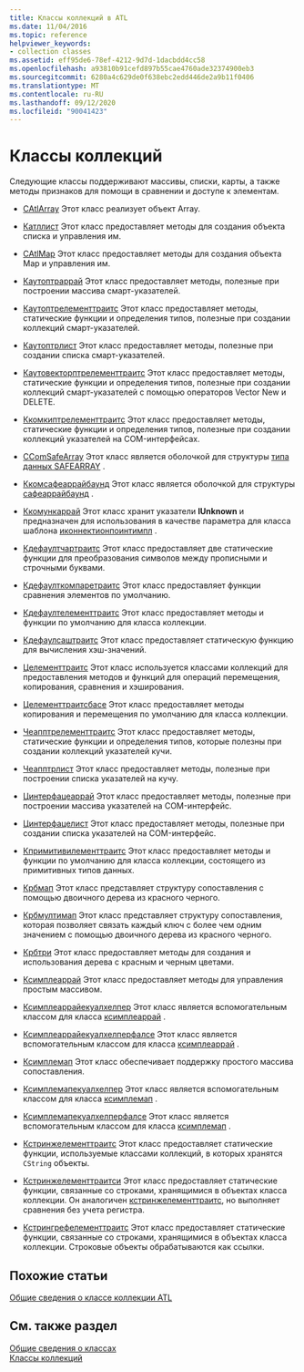 ```yaml
---
title: Классы коллекций в ATL
ms.date: 11/04/2016
ms.topic: reference
helpviewer_keywords:
- collection classes
ms.assetid: eff95de6-78ef-4212-9d7d-1dacbdd4cc58
ms.openlocfilehash: a93810b91cefd897b55cae4760ade32374900eb3
ms.sourcegitcommit: 6280a4c629de0f638ebc2edd446de2a9b11f0406
ms.translationtype: MT
ms.contentlocale: ru-RU
ms.lasthandoff: 09/12/2020
ms.locfileid: "90041423"
---
```

# <a name="collection-classes"></a>Классы коллекций

Следующие классы поддерживают массивы, списки, карты, а также методы признаков для помощи в сравнении и доступе к элементам.

- [CAtlArray](../atl/reference/catlarray-class.md) Этот класс реализует объект Array.

- [Катллист](../atl/reference/catllist-class.md) Этот класс предоставляет методы для создания объекта списка и управления им.

- [CAtlMap](../atl/reference/catlmap-class.md) Этот класс предоставляет методы для создания объекта Map и управления им.

- [Каутоптраррай](../atl/reference/cautoptrarray-class.md) Этот класс предоставляет методы, полезные при построении массива смарт-указателей.

- [Каутоптрелементтраитс](../atl/reference/cautoptrelementtraits-class.md) Этот класс предоставляет методы, статические функции и определения типов, полезные при создании коллекций смарт-указателей.

- [Каутоптрлист](../atl/reference/cautoptrlist-class.md) Этот класс предоставляет методы, полезные при создании списка смарт-указателей.

- [Каутовекторптрелементтраитс](../atl/reference/cautovectorptrelementtraits-class.md) Этот класс предоставляет методы, статические функции и определения типов, полезные при создании коллекций смарт-указателей с помощью операторов Vector New и DELETE.

- [Ккомкиптрелементтраитс](../atl/reference/ccomqiptrelementtraits-class.md) Этот класс предоставляет методы, статические функции и определения типов, полезные при создании коллекций указателей на COM-интерфейсах.

- [CComSafeArray](../atl/reference/ccomsafearray-class.md) Этот класс является оболочкой для структуры [типа данных SAFEARRAY](/windows/win32/api/oaidl/ns-oaidl-safearray) .

- [Ккомсафеаррайбаунд](../atl/reference/ccomsafearraybound-class.md) Этот класс является оболочкой для структуры [сафеаррайбаунд](/windows/win32/api/oaidl/ns-oaidl-safearraybound) .

- [Ккомункаррай](../atl/reference/ccomunkarray-class.md) Этот класс хранит указатели **IUnknown** и предназначен для использования в качестве параметра для класса шаблона [иконнектионпоинтимпл](../atl/reference/iconnectionpointimpl-class.md) .

- [Кдефаултчартраитс](../atl/reference/cdefaultchartraits-class.md) Этот класс предоставляет две статические функции для преобразования символов между прописными и строчными буквами.

- [Кдефаулткомпаретраитс](../atl/reference/cdefaultcomparetraits-class.md) Этот класс предоставляет функции сравнения элементов по умолчанию.

- [Кдефаултелементтраитс](../atl/reference/cdefaultelementtraits-class.md) Этот класс предоставляет методы и функции по умолчанию для класса коллекции.

- [Кдефаулсаштраитс](../atl/reference/cdefaulthashtraits-class.md) Этот класс предоставляет статическую функцию для вычисления хэш-значений.

- [Целементтраитс](../atl/reference/celementtraits-class.md) Этот класс используется классами коллекций для предоставления методов и функций для операций перемещения, копирования, сравнения и хэширования.

- [Целементтраитсбасе](../atl/reference/celementtraitsbase-class.md) Этот класс предоставляет методы копирования и перемещения по умолчанию для класса коллекции.

- [Чеапптрелементтраитс](../atl/reference/cheapptrelementtraits-class.md) Этот класс предоставляет методы, статические функции и определения типов, которые полезны при создании коллекций указателей кучи.

- [Чеапптрлист](../atl/reference/cheapptrlist-class.md) Этот класс предоставляет методы, полезные при построении списка указателей на кучу.

- [Цинтерфацеаррай](../atl/reference/cinterfacearray-class.md) Этот класс предоставляет методы, полезные при построении массива указателей на COM-интерфейс.

- [Цинтерфацелист](../atl/reference/cinterfacelist-class.md) Этот класс предоставляет методы, полезные при создании списка указателей на COM-интерфейс.

- [Кпримитивилементтраитс](../atl/reference/cprimitiveelementtraits-class.md) Этот класс предоставляет методы и функции по умолчанию для класса коллекции, состоящего из примитивных типов данных.

- [Крбмап](../atl/reference/crbmap-class.md) Этот класс представляет структуру сопоставления с помощью двоичного дерева из красного черного.

- [Крбмултимап](../atl/reference/crbmultimap-class.md) Этот класс представляет структуру сопоставления, которая позволяет связать каждый ключ с более чем одним значением с помощью двоичного дерева из красного черного.

- [Крбтри](../atl/reference/crbtree-class.md) Этот класс предоставляет методы для создания и использования дерева с красным и черным цветами.

- [Ксимплеаррай](../atl/reference/csimplearray-class.md) Этот класс предоставляет методы для управления простым массивом.

- [Ксимплеаррайекуалхелпер](../atl/reference/csimplearrayequalhelper-class.md) Этот класс является вспомогательным классом для класса [ксимплеаррай](../atl/reference/csimplearray-class.md) .

- [Ксимплеаррайекуалхелперфалсе](../atl/reference/csimplearrayequalhelperfalse-class.md) Этот класс является вспомогательным классом для класса [ксимплеаррай](../atl/reference/csimplearray-class.md) .

- [Ксимплемап](../atl/reference/csimplemap-class.md) Этот класс обеспечивает поддержку простого массива сопоставления.

- [Ксимплемапекуалхелпер](../atl/reference/csimplemapequalhelper-class.md) Этот класс является вспомогательным классом для класса [ксимплемап](../atl/reference/csimplemap-class.md) .

- [Ксимплемапекуалхелперфалсе](../atl/reference/csimplemapequalhelperfalse-class.md) Этот класс является вспомогательным классом для класса [ксимплемап](../atl/reference/csimplemap-class.md) .

- [Кстринжелементтраитс](../atl/reference/cstringelementtraits-class.md) Этот класс предоставляет статические функции, используемые классами коллекций, в которых хранятся `CString` объекты.

- [Кстринжелементтраитси](../atl/reference/cstringelementtraitsi-class.md) Этот класс предоставляет статические функции, связанные со строками, хранящимися в объектах класса коллекции. Он аналогичен [кстринжелементтраитс](../atl/reference/cstringelementtraits-class.md), но выполняет сравнения без учета регистра.

- [Кстрингрефелементтраитс](../atl/reference/cstringrefelementtraits-class.md) Этот класс предоставляет статические функции, связанные со строками, хранящимися в объектах класса коллекции. Строковые объекты обрабатываются как ссылки.

## <a name="related-articles"></a>Похожие статьи

[Общие сведения о классе коллекции ATL](../atl/atl-collection-classes.md)

## <a name="see-also"></a>См. также раздел

[Общие сведения о классах](../atl/atl-class-overview.md)<br/>
[Классы коллекций](../atl/atl-collection-classes.md)
